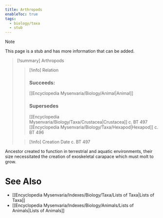 ```yaml
---
title: Arthropods
enableToc: true
tags:
  - biology/taxa
  - stub
---
```


> [!note]
> This page is a stub and has more information that can be added.

> [!summary] Arthropods
> > [!info] Relation
> > ### Succeeds:
> > [[Encyclopedia Mysenvaria/Biology/Animal|Animal]]
> > ### Supersedes 
> > [[Encyclopedia Mysenvaria/Biology/Taxa/Crustacea|Crustacea]] c. BT 497
> > [[Encyclopedia Mysenvaria/Biology/Taxa/Hexapod|Hexapod]] c. BT 496
>
> > [!info] Creation Date
> > c. BT 497

Ancestor created to function in terrestrial and aquatic environments, their size necessitated the creation of exoskeletal carapace which must molt to grow.

# See Also
- [[Encyclopedia Mysenvaria/Indexes/Biology/Taxa/Lists of Taxa|Lists of Taxa]]
- [[Encyclopedia Mysenvaria/Indexes/Biology/Animals/Lists of Animals|Lists of Animals]]
